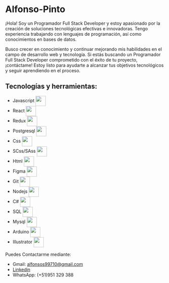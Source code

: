 # Alfonso-Pinto
¡Hola! Soy un Programador Full Stack Developer y estoy apasionado por la creación de soluciones tecnológicas efectivas e innovadoras. Tengo experiencia trabajando con lenguajes de programación, así como conocimientos en bases de datos.

Busco crecer en conocimiento y continuar mejorando mis habilidades en el campo de desarrollo web y tecnología. Si estás buscando un Programador Full Stack Developer comprometido con el éxito de tu proyecto, ¡contáctame! Estoy listo para ayudarte a alcanzar tus objetivos tecnológicos y seguir aprendiendo en el proceso.

## Tecnologías y herramientas:

- Javascript <img height="32" align="center" src="https://icons-for-free.com/iconfiles/png/512/install+javascript+js+node+npm+tools+icon-1320165731324625592.png"></img> 
- React <img height="32" align="center" src="https://icon-library.com/images/react-icon/react-icon-0.jpg"></img>
- Redux <img height="32" align="center" src="https://img.icons8.com/color/512/redux.png"></img>
- Postgresql <img height="32" align="center" src="https://cdn-icons-png.flaticon.com/512/5968/5968342.png"></img>
- Css <img height="32" align="center" src="https://cdn-icons-png.flaticon.com/512/5968/5968242.png"></img>
- SCss/SAss <img height="32" align="center" src="https://e7.pngegg.com/pngimages/33/52/png-clipart-sass-logo-cascading-style-sheets-scalable-graphics-less-text-logo.png"></img>
- Html <img height="32" align="center" src="https://cdn-icons-png.flaticon.com/512/888/888859.png"></img>
- Figma <img height="32" align="center" src="https://w7.pngwing.com/pngs/431/965/png-transparent-figma-designer-computer-icons-material-design-design-rectangle-poster-logo.png"></img>
- Git <img height="32" align="center" src="https://git-scm.com/images/logos/downloads/Git-Icon-1788C.png"></img>
- Nodejs <img height="32" align="center" src="https://upload.wikimedia.org/wikipedia/commons/thumb/d/d9/Node.js_logo.svg/2560px-Node.js_logo.svg.png"></img>
- C# <img height="32" align="center" src="https://static-00.iconduck.com/assets.00/c-sharp-c-icon-456x512-9sej0lrz.png"></img>
- SQL <img height="32" align="center" src="https://www.freeiconspng.com/thumbs/sql-server-icon-png/sql-server-icon-png-4.png"></img>
- Mysql <img height="32" align="center" src="https://cdn-icons-png.flaticon.com/512/919/919836.png"></img>
- Arduino <img height="32" align="center" src="https://img.icons8.com/nolan/512/arduino.png"></img>
- Illustrator <img height="32" align="center" src="https://uxwing.com/wp-content/themes/uxwing/download/brands-and-social-media/adobe-illustrator-icon.png"></img>


Puedes Contactarme mediante: 

- Gmail: alfonsos99710@gmail.com
- [Linkedin](https://www.linkedin.com/in/alfonso-pinto-iglesias-7ba183232/)
- WhatsApp: (+51)951 329 388
